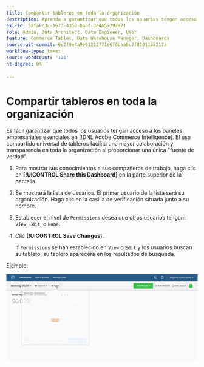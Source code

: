 ```yaml
---
title: Compartir tableros en toda la organización
description: Aprenda a garantizar que todos los usuarios tengan acceso a paneles empresariales esenciales en [!DNL Commerce Intelligence].
exl-id: 5afa8c3c-1673-4350-babf-3e4657292871
role: Admin, Data Architect, Data Engineer, User
feature: Commerce Tables, Data Warehouse Manager, Dashboards
source-git-commit: 6e2f9e4a9e91212771e6f6baa8c2f8101125217a
workflow-type: tm+mt
source-wordcount: '126'
ht-degree: 0%

---
```


# Compartir tableros en toda la organización

Es fácil garantizar que todos los usuarios tengan acceso a los paneles empresariales esenciales en [!DNL Adobe Commerce Intelligence]. El uso compartido universal de tableros facilita una mayor colaboración y transparencia en toda la organización al proporcionar una única &quot;fuente de verdad&quot;.

1. Para mostrar sus conocimientos a sus compañeros de trabajo, haga clic en **[!UICONTROL Share this Dashboard]** en la parte superior de la pantalla.

1. Se mostrará la lista de usuarios. El primer usuario de la lista será su organización. Haga clic en la casilla de verificación situada junto a su nombre.

1. Establecer el nivel de `Permissions` desea que otros usuarios tengan: `View`, `Edit`, o `None`.

1. Clic **[!UICONTROL Save Changes]**.

   If `Permissions` se han establecido en `View` o `Edit` y los usuarios buscan su tablero, su tablero aparecerá en los resultados de búsqueda.

Ejemplo:

![compartir tablero](../../assets/share.gif)<!--{: width="675" height="311"}-->
